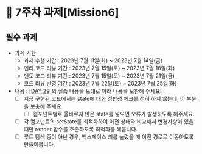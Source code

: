 # 📌 7주차 과제[Mission6]

## 필수 과제
- 과제 기한
  - 과제 수행 기간 : 2023년 7월 11일(화) ~ 2023년 7월 14일(금)
  - 멘티 코드 리뷰 기간 : 2023년 7월 15일(토) ~ 2023년 7월 18일(화)
  - 멘토 코드 리뷰 기간 : 2023년 7월 15일(토) ~ 2023년 7월 21일(금)
  - 코드 리뷰 반영 기간 : 2023년 7월 22일(토) ~ 2023년 7월 25일(화)
- 내용 : [[DAY 29]](https://school.programmers.co.kr/app/courses/17516/curriculum?week=7#part-46370)의 실습 내용을 토대로 아래 내용을 보완해 주세요!
  * [ ]  지금 구현된 코드에서는 state에 대한 정합성 체크를 전혀 하지 않는데, 이 부분을 보충해 주세요.
      * [ ]  컴포넌트별로 올바르지 않은 state를 넣으면 오류가 발생하도록 해주세요.
  * [ ] 각 컴포넌트의 setState를 최적화하여 이전 상태와 비교해서 변경사항이 있을 때만 render 함수를 호출하도록 최적화를 해봅니다.
  * [ ] 루트 탐색 중이 아닌 경우, 백스페이스 키를 눌렀을 때 이전 경로로 이동하도록 만들어봅니다.

